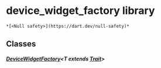 


# device_widget_factory library






    *[<Null safety>](https://dart.dev/null-safety)*





## Classes

##### [DeviceWidgetFactory](../traits_device_widget_factory/DeviceWidgetFactory-class.md)&lt;T extends [Trait](https://yonomi.co/yonomi-sdk/Trait-class.html)>



 















